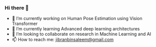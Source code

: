### Hi there 👋

- 🔭 I’m currently working on Human Pose Estimation using Vision Transformer
- 🌱 I’m currently learning Advanced deep learning architectures
- 👯 I’m looking to collaborate on research in Machine Learning and AI
- 📫 How to reach me: jibranbinsaleem@gmail.com
 
